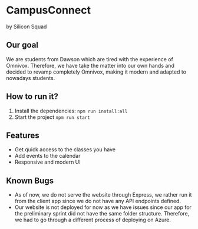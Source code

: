 # CampusConnect

by Silicon Squad

## Our goal

We are students from Dawson which are tired with the experience of Omnivox. Therefore, we have take the matter into our own hands and decided to revamp completely Omnivox, making it modern and adapted to nowadays students.

## How to run it?

1. Install the dependencies:
   `npm run install:all`
2. Start the project
   `npm run start`

## Features

- Get quick access to the classes you have
- Add events to the calendar
- Responsive and modern UI

## Known Bugs

- As of now, we do not serve the website through Express, we rather run it from the client app since we do not have any API endpoints defined.
- Our website is not deployed for now as we have issues since our app for the preliminary sprint did not have the same folder structure. Therefore, we had to go through a different process of deploying on Azure.
